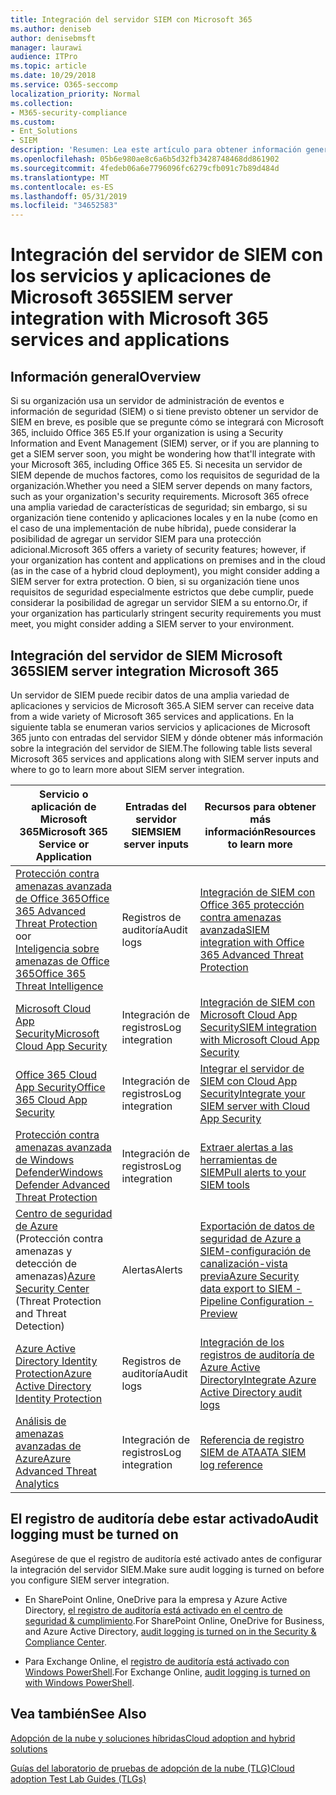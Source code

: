 ```yaml
---
title: Integración del servidor SIEM con Microsoft 365
ms.author: deniseb
author: denisebmsft
manager: laurawi
audience: ITPro
ms.topic: article
ms.date: 10/29/2018
ms.service: O365-seccomp
localization_priority: Normal
ms.collection:
- M365-security-compliance
ms.custom:
- Ent_Solutions
- SIEM
description: 'Resumen: Lea este artículo para obtener información general sobre la integración del servidor SIEM con Microsoft 365.'
ms.openlocfilehash: 05b6e980ae8c6a6b5d32fb3428748468dd861902
ms.sourcegitcommit: 4fedeb06a6e7796096fc6279cfb091c7b89d484d
ms.translationtype: MT
ms.contentlocale: es-ES
ms.lasthandoff: 05/31/2019
ms.locfileid: "34652583"
---
```

# <a name="siem-server-integration-with-microsoft-365-services-and-applications"></a><span data-ttu-id="68475-103">Integración del servidor de SIEM con los servicios y aplicaciones de Microsoft 365</span><span class="sxs-lookup"><span data-stu-id="68475-103">SIEM server integration with Microsoft 365 services and applications</span></span>

## <a name="overview"></a><span data-ttu-id="68475-104">Información general</span><span class="sxs-lookup"><span data-stu-id="68475-104">Overview</span></span>

<span data-ttu-id="68475-105">Si su organización usa un servidor de administración de eventos e información de seguridad (SIEM) o si tiene previsto obtener un servidor de SIEM en breve, es posible que se pregunte cómo se integrará con Microsoft 365, incluido Office 365 E5.</span><span class="sxs-lookup"><span data-stu-id="68475-105">If your organization is using a Security Information and Event Management (SIEM) server, or if you are planning to get a SIEM server soon, you might be wondering how that'll integrate with your Microsoft 365, including Office 365 E5.</span></span> <span data-ttu-id="68475-106">Si necesita un servidor de SIEM depende de muchos factores, como los requisitos de seguridad de la organización.</span><span class="sxs-lookup"><span data-stu-id="68475-106">Whether you need a SIEM server depends on many factors, such as your organization's security requirements.</span></span> <span data-ttu-id="68475-107">Microsoft 365 ofrece una amplia variedad de características de seguridad; sin embargo, si su organización tiene contenido y aplicaciones locales y en la nube (como en el caso de una implementación de nube híbrida), puede considerar la posibilidad de agregar un servidor SIEM para una protección adicional.</span><span class="sxs-lookup"><span data-stu-id="68475-107">Microsoft 365 offers a variety of security features; however, if your organization has content and applications on premises and in the cloud (as in the case of a hybrid cloud deployment), you might consider adding a SIEM server for extra protection.</span></span> <span data-ttu-id="68475-108">O bien, si su organización tiene unos requisitos de seguridad especialmente estrictos que debe cumplir, puede considerar la posibilidad de agregar un servidor SIEM a su entorno.</span><span class="sxs-lookup"><span data-stu-id="68475-108">Or, if your organization has particularly stringent security requirements you must meet, you might consider adding a SIEM server to your environment.</span></span>

## <a name="siem-server-integration-microsoft-365"></a><span data-ttu-id="68475-109">Integración del servidor de SIEM Microsoft 365</span><span class="sxs-lookup"><span data-stu-id="68475-109">SIEM server integration Microsoft 365</span></span>

<span data-ttu-id="68475-110">Un servidor de SIEM puede recibir datos de una amplia variedad de aplicaciones y servicios de Microsoft 365.</span><span class="sxs-lookup"><span data-stu-id="68475-110">A SIEM server can receive data from a wide variety of Microsoft 365 services and applications.</span></span> <span data-ttu-id="68475-111">En la siguiente tabla se enumeran varios servicios y aplicaciones de Microsoft 365 junto con entradas del servidor SIEM y dónde obtener más información sobre la integración del servidor de SIEM.</span><span class="sxs-lookup"><span data-stu-id="68475-111">The following table lists several Microsoft 365 services and applications along with SIEM server inputs and where to go to learn more about SIEM server integration.</span></span> 

| <span data-ttu-id="68475-112">Servicio o aplicación de Microsoft 365</span><span class="sxs-lookup"><span data-stu-id="68475-112">Microsoft 365 Service or Application</span></span> | <span data-ttu-id="68475-113">Entradas del servidor SIEM</span><span class="sxs-lookup"><span data-stu-id="68475-113">SIEM server inputs</span></span> | <span data-ttu-id="68475-114">Recursos para obtener más información</span><span class="sxs-lookup"><span data-stu-id="68475-114">Resources to learn more</span></span> |
| --- | --- | --- |
| [<span data-ttu-id="68475-115">Protección contra amenazas avanzada de Office 365</span><span class="sxs-lookup"><span data-stu-id="68475-115">Office 365 Advanced Threat Protection</span></span>](office-365-atp.md) <br/>   <span data-ttu-id="68475-116">o</span><span class="sxs-lookup"><span data-stu-id="68475-116">or</span></span>   <br/>[<span data-ttu-id="68475-117">Inteligencia sobre amenazas de Office 365</span><span class="sxs-lookup"><span data-stu-id="68475-117">Office 365 Threat Intelligence</span></span>](office-365-ti.md) | <span data-ttu-id="68475-118">Registros de auditoría</span><span class="sxs-lookup"><span data-stu-id="68475-118">Audit logs</span></span> | [<span data-ttu-id="68475-119">Integración de SIEM con Office 365 protección contra amenazas avanzada</span><span class="sxs-lookup"><span data-stu-id="68475-119">SIEM integration with Office 365 Advanced Threat Protection</span></span>](siem-integration-with-office-365-ti.md) |
| [<span data-ttu-id="68475-120">Microsoft Cloud App Security</span><span class="sxs-lookup"><span data-stu-id="68475-120">Microsoft Cloud App Security</span></span>](https://docs.microsoft.com/cloud-app-security/what-is-cloud-app-security) | <span data-ttu-id="68475-121">Integración de registros</span><span class="sxs-lookup"><span data-stu-id="68475-121">Log integration</span></span> | [<span data-ttu-id="68475-122">Integración de SIEM con Microsoft Cloud App Security</span><span class="sxs-lookup"><span data-stu-id="68475-122">SIEM integration with Microsoft Cloud App Security</span></span>](https://docs.microsoft.com/cloud-app-security/siem) |
| [<span data-ttu-id="68475-123">Office 365 Cloud App Security</span><span class="sxs-lookup"><span data-stu-id="68475-123">Office 365 Cloud App Security</span></span>](https://docs.microsoft.com/cloud-app-security/what-is-cloud-app-security) | <span data-ttu-id="68475-124">Integración de registros</span><span class="sxs-lookup"><span data-stu-id="68475-124">Log integration</span></span> | [<span data-ttu-id="68475-125">Integrar el servidor de SIEM con Cloud App Security</span><span class="sxs-lookup"><span data-stu-id="68475-125">Integrate your SIEM server with Cloud App Security</span></span>](https://docs.microsoft.com/cloud-app-security/siem) |
| [<span data-ttu-id="68475-126">Protección contra amenazas avanzada de Windows Defender</span><span class="sxs-lookup"><span data-stu-id="68475-126">Windows Defender Advanced Threat Protection</span></span>](https://docs.microsoft.com/windows/security/threat-protection/) | <span data-ttu-id="68475-127">Integración de registros</span><span class="sxs-lookup"><span data-stu-id="68475-127">Log integration</span></span> | [<span data-ttu-id="68475-128">Extraer alertas a las herramientas de SIEM</span><span class="sxs-lookup"><span data-stu-id="68475-128">Pull alerts to your SIEM tools</span></span>](https://docs.microsoft.com/windows/security/threat-protection/windows-defender-atp/configure-siem-windows-defender-advanced-threat-protection) |
| <span data-ttu-id="68475-129">[Centro de seguridad de Azure](https://docs.microsoft.com/azure/security-center/security-center-intro) (Protección contra amenazas y detección de amenazas)</span><span class="sxs-lookup"><span data-stu-id="68475-129">[Azure Security Center](https://docs.microsoft.com/azure/security-center/security-center-intro) (Threat Protection and Threat Detection)</span></span> | <span data-ttu-id="68475-130">Alertas</span><span class="sxs-lookup"><span data-stu-id="68475-130">Alerts</span></span> | [<span data-ttu-id="68475-131">Exportación de datos de seguridad de Azure a SIEM-configuración de canalización-vista previa</span><span class="sxs-lookup"><span data-stu-id="68475-131">Azure Security data export to SIEM - Pipeline Configuration - Preview</span></span>](https://docs.microsoft.com/azure/security-center/security-center-export-data-to-siem) |
| [<span data-ttu-id="68475-132">Azure Active Directory Identity Protection</span><span class="sxs-lookup"><span data-stu-id="68475-132">Azure Active Directory Identity Protection</span></span>](https://docs.microsoft.com/azure/active-directory/identity-protection/overview) | <span data-ttu-id="68475-133">Registros de auditoría</span><span class="sxs-lookup"><span data-stu-id="68475-133">Audit logs</span></span> | [<span data-ttu-id="68475-134">Integración de los registros de auditoría de Azure Active Directory</span><span class="sxs-lookup"><span data-stu-id="68475-134">Integrate Azure Active Directory audit logs</span></span>](https://docs.microsoft.com/azure/security/security-azure-log-integration-ad) |
| [<span data-ttu-id="68475-135">Análisis de amenazas avanzadas de Azure</span><span class="sxs-lookup"><span data-stu-id="68475-135">Azure Advanced Threat Analytics</span></span>](https://docs.microsoft.com/azure/security/azure-threat-detection) | <span data-ttu-id="68475-136">Integración de registros</span><span class="sxs-lookup"><span data-stu-id="68475-136">Log integration</span></span> | [<span data-ttu-id="68475-137">Referencia de registro SIEM de ATA</span><span class="sxs-lookup"><span data-stu-id="68475-137">ATA SIEM log reference</span></span>](https://docs.microsoft.com/advanced-threat-analytics/cef-format-sa) |

## <a name="audit-logging-must-be-turned-on"></a><span data-ttu-id="68475-138">El registro de auditoría debe estar activado</span><span class="sxs-lookup"><span data-stu-id="68475-138">Audit logging must be turned on</span></span>

<span data-ttu-id="68475-139">Asegúrese de que el registro de auditoría esté activado antes de configurar la integración del servidor SIEM.</span><span class="sxs-lookup"><span data-stu-id="68475-139">Make sure audit logging is turned on before you configure SIEM server integration.</span></span> 

- <span data-ttu-id="68475-140">En SharePoint Online, OneDrive para la empresa y Azure Active Directory, [el registro de auditoría está activado en el centro de seguridad & cumplimiento](https://docs.microsoft.com/office365/securitycompliance/turn-audit-log-search-on-or-off).</span><span class="sxs-lookup"><span data-stu-id="68475-140">For SharePoint Online, OneDrive for Business, and Azure Active Directory, [audit logging is turned on in the Security & Compliance Center](https://docs.microsoft.com/office365/securitycompliance/turn-audit-log-search-on-or-off).</span></span>

- <span data-ttu-id="68475-141">Para Exchange Online, el [registro de auditoría está activado con Windows PowerShell](https://docs.microsoft.com/office365/securitycompliance/enable-mailbox-auditing).</span><span class="sxs-lookup"><span data-stu-id="68475-141">For Exchange Online, [audit logging is turned on with Windows PowerShell](https://docs.microsoft.com/office365/securitycompliance/enable-mailbox-auditing).</span></span>
 
## <a name="see-also"></a><span data-ttu-id="68475-142">Vea también</span><span class="sxs-lookup"><span data-stu-id="68475-142">See Also</span></span>

[<span data-ttu-id="68475-143">Adopción de la nube y soluciones híbridas</span><span class="sxs-lookup"><span data-stu-id="68475-143">Cloud adoption and hybrid solutions</span></span>](https://docs.microsoft.com/office365/enterprise/cloud-adoption-and-hybrid-solutions)
  
[<span data-ttu-id="68475-144">Guías del laboratorio de pruebas de adopción de la nube (TLG)</span><span class="sxs-lookup"><span data-stu-id="68475-144">Cloud adoption Test Lab Guides (TLGs)</span></span>](https://docs.microsoft.com/office365/enterprise/cloud-adoption-test-lab-guides-tlgs)


